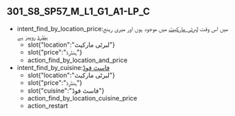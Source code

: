 ## 301_S8_SP57_M_L1_G1_A1-LP_C
* intent_find_by_location_price:میں اس وقت [لبرٹی مارکیٹ](location) میں موجود ہوں اور میری رینج [ہنڈرڈ](price) روپیز ہے
	- slot{"location":"لبرٹی مارکیٹ"}
	- slot{"price":"ہنڈرڈ"}
	- action_find_by_location_and_price
* intent_find_by_cuisine:[فاسٹ فوڈ](cuisine)
	- slot{"location":"لبرٹی مارکیٹ"}
	- slot{"price":"ہنڈرڈ"}
	- slot{"cuisine":"فاسٹ فوڈ"}
	- action_find_by_location_cuisine_price
	- action_restart